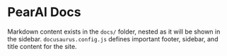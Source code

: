 # PearAI Docs

Markdown content exists in the `docs/` folder, nested as it will be shown in the sidebar. `docusaurus.config.js` defines important footer, sidebar, and title content for the site.
